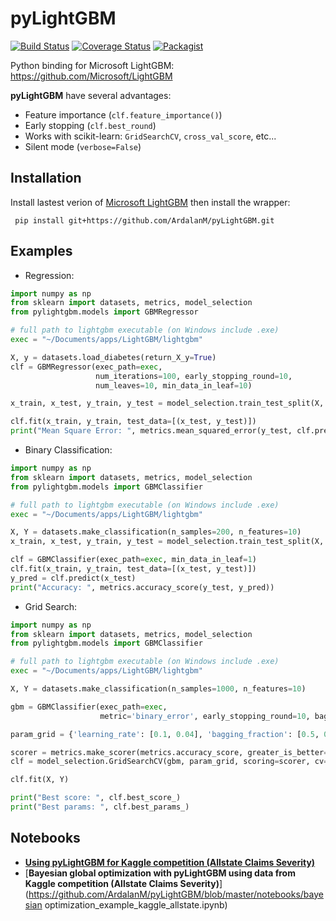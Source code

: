 pyLightGBM
==========
[![Build Status](https://travis-ci.org/ArdalanM/pyLightGBM.svg?branch=feat_ci)](https://travis-ci.org/ArdalanM/pyLightGBM)
[![Coverage Status](https://coveralls.io/repos/github/ArdalanM/pyLightGBM/badge.svg?branch=master)](https://coveralls.io/github/ArdalanM/pyLightGBM?branch=master)
[![Packagist](https://img.shields.io/packagist/l/doctrine/orm.svg)]()

Python binding for Microsoft LightGBM: https://github.com/Microsoft/LightGBM

**pyLightGBM** have several advantages:

 - Feature importance (```clf.feature_importance()```)
 - Early stopping (```clf.best_round```)
 - Works with scikit-learn: ```GridSearchCV```, ```cross_val_score```, etc...
 - Silent mode (```verbose=False```)

Installation
------------

Install lastest verion of [Microsoft LightGBM](https://github.com/Microsoft/LightGBM/wiki/Installation-Guide) then install the wrapper:
```
 pip install git+https://github.com/ArdalanM/pyLightGBM.git
 ```

Examples
------------

* Regression:

```python
import numpy as np
from sklearn import datasets, metrics, model_selection
from pylightgbm.models import GBMRegressor

# full path to lightgbm executable (on Windows include .exe)
exec = "~/Documents/apps/LightGBM/lightgbm"

X, y = datasets.load_diabetes(return_X_y=True)
clf = GBMRegressor(exec_path=exec,
                   num_iterations=100, early_stopping_round=10,
                   num_leaves=10, min_data_in_leaf=10)

x_train, x_test, y_train, y_test = model_selection.train_test_split(X, y, test_size=0.2)

clf.fit(x_train, y_train, test_data=[(x_test, y_test)])
print("Mean Square Error: ", metrics.mean_squared_error(y_test, clf.predict(x_test)))
```

* Binary Classification:

```python
import numpy as np
from sklearn import datasets, metrics, model_selection
from pylightgbm.models import GBMClassifier

# full path to lightgbm executable (on Windows include .exe)
exec = "~/Documents/apps/LightGBM/lightgbm"

X, Y = datasets.make_classification(n_samples=200, n_features=10)
x_train, x_test, y_train, y_test = model_selection.train_test_split(X, Y, test_size=0.2)

clf = GBMClassifier(exec_path=exec, min_data_in_leaf=1)
clf.fit(x_train, y_train, test_data=[(x_test, y_test)])
y_pred = clf.predict(x_test)
print("Accuracy: ", metrics.accuracy_score(y_test, y_pred))
```

* Grid Search:

```python
import numpy as np
from sklearn import datasets, metrics, model_selection
from pylightgbm.models import GBMClassifier

# full path to lightgbm executable (on Windows include .exe)
exec = "~/Documents/apps/LightGBM/lightgbm"

X, Y = datasets.make_classification(n_samples=1000, n_features=10)

gbm = GBMClassifier(exec_path=exec,
                    metric='binary_error', early_stopping_round=10, bagging_freq=10)

param_grid = {'learning_rate': [0.1, 0.04], 'bagging_fraction': [0.5, 0.9]}

scorer = metrics.make_scorer(metrics.accuracy_score, greater_is_better=True)
clf = model_selection.GridSearchCV(gbm, param_grid, scoring=scorer, cv=2)

clf.fit(X, Y)

print("Best score: ", clf.best_score_)
print("Best params: ", clf.best_params_)
```

Notebooks
------------
* [**Using pyLightGBM for Kaggle competition (Allstate Claims Severity)**](https://github.com/ArdalanM/pyLightGBM/blob/master/notebooks/regression_example_kaggle_allstate.ipynb)
* [**Bayesian global optimization with pyLightGBM using data from Kaggle competition (Allstate Claims Severity)**](https://github.com/ArdalanM/pyLightGBM/blob/master/notebooks/bayesian optimization_example_kaggle_allstate.ipynb)